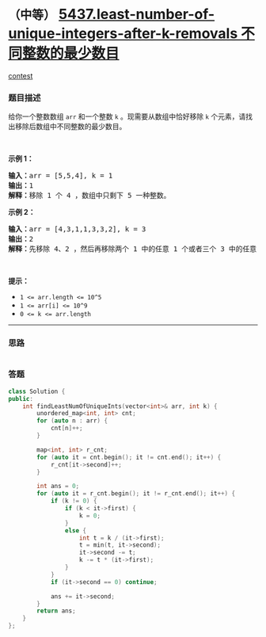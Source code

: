 # `（中等）` [5437.least-number-of-unique-integers-after-k-removals 不同整数的最少数目](https://leetcode-cn.com/problems/least-number-of-unique-integers-after-k-removals/)

[contest](https://leetcode-cn.com/contest/weekly-contest-193/problems/least-number-of-unique-integers-after-k-removals/)

### 题目描述
<p>给你一个整数数组 <code>arr</code> 和一个整数 <code>k</code> 。现需要从数组中恰好移除 <code>k</code> 个元素，请找出移除后数组中不同整数的最少数目。</p>

<ol>
</ol>

<p>&nbsp;</p>

<p><strong>示例 1：</strong></p>

<pre><strong>输入：</strong>arr = [5,5,4], k = 1
<strong>输出：</strong>1
<strong>解释：</strong>移除 1 个 4 ，数组中只剩下 5 一种整数。
</pre>

<p><strong>示例 2：</strong></p>

<pre><strong>输入：</strong>arr = [4,3,1,1,3,3,2], k = 3
<strong>输出：</strong>2
<strong>解释：</strong>先移除 4、2 ，然后再移除两个 1 中的任意 1 个或者三个 3 中的任意 1 个，最后剩下 1 和 3 两种整数。</pre>

<p>&nbsp;</p>

<p><strong>提示：</strong></p>

<ul>
	<li><code>1 <= arr.length&nbsp;<= 10^5</code></li>
	<li><code>1 <= arr[i] <= 10^9</code></li>
	<li><code>0 <= k&nbsp;<= arr.length</code></li>
</ul>


---
### 思路
```
```



### 答题
``` C++
class Solution {
public:
    int findLeastNumOfUniqueInts(vector<int>& arr, int k) {
        unordered_map<int, int> cnt;
        for (auto n : arr) {
            cnt[n]++;
        }

        map<int, int> r_cnt;
        for (auto it = cnt.begin(); it != cnt.end(); it++) {
            r_cnt[it->second]++;
        }

        int ans = 0;
        for (auto it = r_cnt.begin(); it != r_cnt.end(); it++) {
            if (k != 0) {
                if (k < it->first) {
                    k = 0;
                }
                else {
                    int t = k / (it->first);
                    t = min(t, it->second);
                    it->second -= t;
                    k -= t * (it->first);
                }
            }
            if (it->second == 0) continue;

            ans += it->second;
        }
        return ans;
    }
};
```




